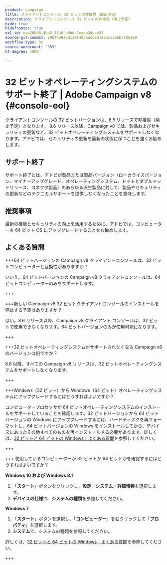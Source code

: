 ```yaml
---
product: campaign
title: クライアントコンソール 32 ビットの非推奨（廃止予定）
description: クライアントコンソール 32 ビットの非推奨（廃止予定）
hide: true
hidefromtoc: true
exl-id: eaa20b88-4ba2-4146-b6bd-1eada34ecc53
source-git-commit: 290f4e9a0d13ef49caacb7a128ccc266bafd5e69
workflow-type: ht
source-wordcount: '359'
ht-degree: 100%

---
```


# 32 ビットオペレーティングシステムのサポート終了 | Adobe Campaign v8 {#console-eol}

クライアントコンソールの 32 ビットバージョンは、8.5 リリースで非推奨（廃止予定）となります。 8.6 リリース以降、Campaign v8 では、製品およびセキュリティの更新など、32 ビットオペレーティングシステムをサポートしなくなります。アドビでは、セキュリティの更新を最新の状態に保つことを強くお勧めします。

## サポート終了

サポート終了とは、アドビが製品または製品バージョン（ローカライズバージョン、マイナーアップグレード、オペレーティングシステム、ドットとダブルドットリリース、コネクタ製品）のあらゆる派生製品に対して、製品やセキュリティの更新などのテクニカルサポートを提供しなくなったことを意味します。

## 推奨事項

最新の機能とセキュリティの向上を活用するために、アドビでは、コンピューターを 64 ビット OS にアップグレードすることをお勧めします。

## よくある質問

+++64 ビットバージョンの Campaign v8 クライアントコンソールは、32 ビットコンピューターと互換性がありますか？

いいえ。64 ビットバージョンの Campaign v8 クライアントコンソールは、64 ビットコンピューターのみをサポートします。

+++

+++新しい Campaign v8 32 ビットクライアントコンソールのインストールを停止する予定はありますか？

はい。8.6 リリース以降、Campaign v8 クライアント コンソールは、32 ビットで使用できなくなります。64 ビットバージョンのみが使用可能になります。

+++

+++32 ビットオペレーティングシステムがサポートされなくなる Campaign v8 のバージョンは何ですか？

8.6 以降、すべての Campaign v8 リリースは、32 ビットオペレーティングシステムをサポートしなくなります。

+++

+++Windows（32 ビット）から Windows（64 ビット）オペレーティングシステムにアップグレードするにはどうすればよいですか？

コンピュータープロセッサが 64 ビットオペレーティングシステムのインストールをサポートしていることを確認します。32 ビットバージョンから 64 ビットバージョンの Windows にアップグレードするには、ハードディスクを再フォーマットし、64 ビットバージョンの Windows をインストールしてから、デバイスにあったその他すべてのものを再インストールする必要があります。詳しくは、[32 ビットと 64 ビットの Windows：よくある質問](https://support.microsoft.com/ja-jp/windows/32-bit-and-64-bit-windows-frequently-asked-questions-c6ca9541-8dce-4d48-0415-94a3faa2e13d)を参照してください。

+++

+++ 使用しているコンピューターが 32 ビットか 64 ビットかを確認するにはどうすればよいですか？

**Windows 10 および Windows 8.1**

1. 「**スタート**」ボタンをクリックし、**設定**／**システム**／**詳細情報**&#x200B;を選択します。
1. **デバイスの仕様**&#x200B;で、**システムの種類**&#x200B;を参照してください。

**Windows 7**
1. 「**スタート**」ボタンを選択し、「**コンピューター**」を右クリックして「**プロパティ**」を選択します。
1. **システム**&#x200B;で、システムの種類を参照してください。

詳しくは、[32 ビットと 64 ビットの Windows：よくある質問](https://support.microsoft.com/ja-jp/windows/32-bit-and-64-bit-windows-frequently-asked-questions-c6ca9541-8dce-4d48-0415-94a3faa2e13d)を参照してください。

+++
